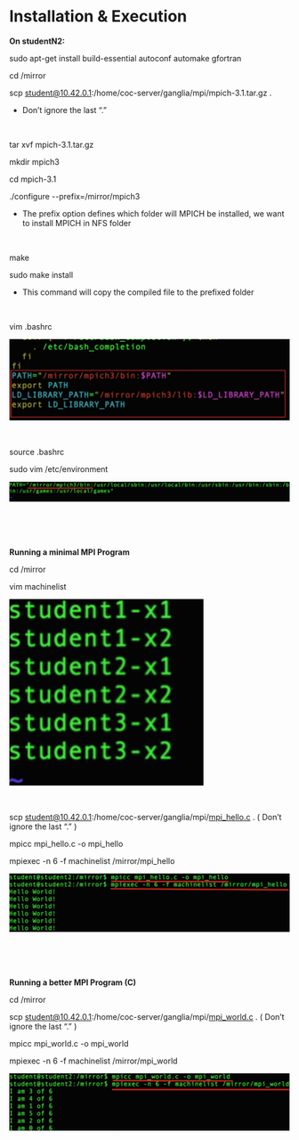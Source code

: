 # Installation & Execution

**On studentN2:**

sudo apt-get install build-essential autoconf automake gfortran

cd /mirror

scp student@10.42.0.1:/home/coc-server/ganglia/mpi/mpich-3.1.tar.gz .

* Don’t ignore the last “.”

<br/>

tar xvf mpich-3.1.tar.gz

mkdir mpich3

cd mpich-3.1

./configure --prefix=/mirror/mpich3

* The prefix option defines which folder will MPICH be installed, we want to install MPICH in NFS folder

<br/>

make

sudo make install

* This command will copy the compiled file to the prefixed folder

<br/>

vim .bashrc

![](https://raw.githubusercontent.com/congqiyuan/tutorial/master/mpich_cluster/14.png)

<br/>

source .bashrc

sudo vim /etc/environment

![](https://raw.githubusercontent.com/congqiyuan/tutorial/master/mpich_cluster/15.png)

<br/>
<br/>
<br/>

**Running a minimal MPI Program**

cd /mirror

vim machinelist

![](https://raw.githubusercontent.com/congqiyuan/tutorial/master/mpich_cluster/16.png)

<br/>

scp student@10.42.0.1:/home/coc-server/ganglia/mpi/[mpi_hello.c](https://raw.githubusercontent.com/congqiyuan/tutorial/master/ganglia_cluster/mpi_hello.c) .
( Don’t ignore the last “.” )

mpicc mpi_hello.c -o mpi_hello

mpiexec -n 6 -f machinelist /mirror/mpi_hello

![](https://raw.githubusercontent.com/congqiyuan/tutorial/master/mpich_cluster/18.png)


<br/>
<br/>
<br/>


**Running a better MPI Program (C)**

cd /mirror

scp student@10.42.0.1:/home/coc-server/ganglia/mpi/[mpi_world.c](https://raw.githubusercontent.com/congqiyuan/tutorial/master/ganglia_cluster/mpi_world.c) .
( Don’t ignore the last “.” )

mpicc mpi_world.c -o mpi_world

mpiexec -n 6 -f machinelist /mirror/mpi_world

![](https://raw.githubusercontent.com/congqiyuan/tutorial/master/mpich_cluster/20.png)

<br/>



